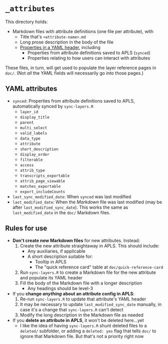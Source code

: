 # `_attributes`

This directory holds:

- Markdown files with attribute definitions (one file per attribute), with
  - Title that's `<attribute-name>.md`
  - Long prose description in the body of the file
  - [Properties in a YAML header](#yaml-properties), including
    - Properties from attribute definitions saved to APLS (`synced`)
    - Properties relating to how users can interact with attributes

These files, in turn, will get used to populate the layer reference pages in `doc/`.
(Not _all_ the YAML fields will necessarily go into those pages.)


## YAML attributes

- `synced`: Properties from attribute definitions saved to APLS, automatically synced by `sync-layers.R`
  - `layer_id`
  - `display_title`
  - `parent`
  - `multi_select`
  - `valid_labels`
  - `data_type`
  - `attribute`
  - `short_description`
  - `display_order`
  - `filterable`
  - `access`
  - `attrib_type`
  - `transcripts_exportable`
  - `attrib_page_viewable`
  - `matches_exportable`
  - `export_includeCounts`
- `last_sync_modified_date`: When `synced` was last modified
- `last_modified_date`: When the _Markdown_ file was last modified (may be after `last_modified_sync_date`). This works the same as `last_modified_date` in the `doc/` Markdown files.


## Rules for use

- **Don't create new Markdown files** for new attributes. Instead:
  1. Create the new attribute straightaway in APLS. This should include:
     - Any auxiliaries, if applicable
     - A short description suitable for:
       - Tooltip in APLS
       - The "quick reference card" table at `doc/quick-reference-card`
  1. Run `sync-layers.R` to create a Markdown file for the new attribute and populate its YAML header
  1. Fill the body of the Markdown file with a longer description
     - Any headings should be level-3
- If you **change _anything_ about an attribute config in APLS**:
  1. Re-run `sync-layers.R` to update that attribute's YAML header
  1. It may be necessary to update `last_modified_sync_date` manually, in case it's a change that `sync-layers.R` can't detect
  1. Modify the long description in the Markdown file as needed
- If you **delete an attribute in APLS**, it won't be deleted here...yet
  - I like the idea of having `sync-layers.R` shunt deleted files to a `deleted/` subfolder, or adding a `deleted: yes` flag that tells `doc/` to ignore that Markdown file. But that's not a priority right now

